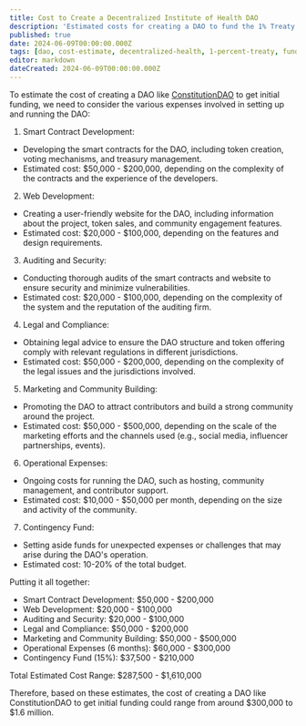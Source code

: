 ```yaml
---
title: Cost to Create a Decentralized Institute of Health DAO
description: 'Estimated costs for creating a DAO to fund the 1% Treaty Initiative, including development, legal, and operational expenses.'
published: true
date: 2024-06-09T00:00:00.000Z
tags: [dao, cost-estimate, decentralized-health, 1-percent-treaty, fundraising, web3]
editor: markdown
dateCreated: 2024-06-09T00:00:00.000Z
---
```


To estimate the cost of creating a DAO like [ConstitutionDAO](https://juicebox.money/p/constitutiondao)
to get initial funding, we need to consider the various expenses involved in setting up and running the DAO:

1. Smart Contract Development:

- Developing the smart contracts for the DAO, including token creation, voting mechanisms, and treasury management.
- Estimated cost: $50,000 - $200,000, depending on the complexity of the contracts and the experience of the developers.

2. Web Development:

- Creating a user-friendly website for the DAO, including information about the project, token sales, and community engagement features.
- Estimated cost: $20,000 - $100,000, depending on the features and design requirements.

3. Auditing and Security:

- Conducting thorough audits of the smart contracts and website to ensure security and minimize vulnerabilities.
- Estimated cost: $20,000 - $100,000, depending on the complexity of the system and the reputation of the auditing firm.

4. Legal and Compliance:

- Obtaining legal advice to ensure the DAO structure and token offering comply with relevant regulations in different jurisdictions.
- Estimated cost: $50,000 - $200,000, depending on the complexity of the legal issues and the jurisdictions involved.

5. Marketing and Community Building:

- Promoting the DAO to attract contributors and build a strong community around the project.
- Estimated cost: $50,000 - $500,000, depending on the scale of the marketing efforts and the channels used (e.g., social media, influencer partnerships, events).

6. Operational Expenses:

- Ongoing costs for running the DAO, such as hosting, community management, and contributor support.
- Estimated cost: $10,000 - $50,000 per month, depending on the size and activity of the community.

7. Contingency Fund:

- Setting aside funds for unexpected expenses or challenges that may arise during the DAO's operation.
- Estimated cost: 10-20% of the total budget.

Putting it all together:

- Smart Contract Development: $50,000 - $200,000
- Web Development: $20,000 - $100,000
- Auditing and Security: $20,000 - $100,000
- Legal and Compliance: $50,000 - $200,000
- Marketing and Community Building: $50,000 - $500,000
- Operational Expenses (6 months): $60,000 - $300,000
- Contingency Fund (15%): $37,500 - $210,000

Total Estimated Cost Range: $287,500 - $1,610,000

Therefore, based on these estimates, the cost of creating a DAO like ConstitutionDAO to get initial funding could range from around $300,000 to $1.6 million.
